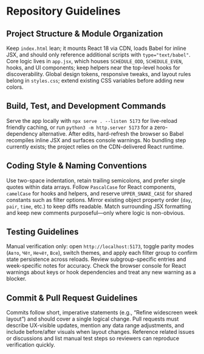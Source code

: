 # Repository Guidelines

## Project Structure & Module Organization
Keep `index.html` lean; it mounts React 18 via CDN, loads Babel for inline JSX, and should only reference additional scripts with `type="text/babel"`. Core logic lives in `app.jsx`, which houses `SCHEDULE_ODD`, `SCHEDULE_EVEN`, hooks, and UI components; keep helpers near the top-level hooks for discoverability. Global design tokens, responsive tweaks, and layout rules belong in `styles.css`; extend existing CSS variables before adding new colors.

## Build, Test, and Development Commands
Serve the app locally with `npx serve . --listen 5173` for live-reload friendly caching, or run `python3 -m http.server 5173` for a zero-dependency alternative. After edits, hard-refresh the browser so Babel recompiles inline JSX and surfaces console warnings. No bundling step currently exists; the project relies on the CDN-delivered React runtime.

## Coding Style & Naming Conventions
Use two-space indentation, retain trailing semicolons, and prefer single quotes within data arrays. Follow `PascalCase` for React components, `camelCase` for hooks and helpers, and reserve `UPPER_SNAKE_CASE` for shared constants such as filter options. Mirror existing object property order (`day`, `pair`, `time`, etc.) to keep diffs readable. Match surrounding JSX formatting and keep new comments purposeful—only where logic is non-obvious.

## Testing Guidelines
Manual verification only: open `http://localhost:5173`, toggle parity modes (`Авто`, `Чёт`, `Нечёт`, `Все`), switch themes, and apply each filter group to confirm state persistence across reloads. Review subgroup-specific entries and week-specific notes for accuracy. Check the browser console for React warnings about keys or hook dependencies and treat any new warning as a blocker.

## Commit & Pull Request Guidelines
Commits follow short, imperative statements (e.g., “Refine widescreen week layout”) and should cover a single logical change. Pull requests must describe UX-visible updates, mention any data range adjustments, and include before/after visuals when layout changes. Reference related issues or discussions and list manual test steps so reviewers can reproduce verification quickly.
